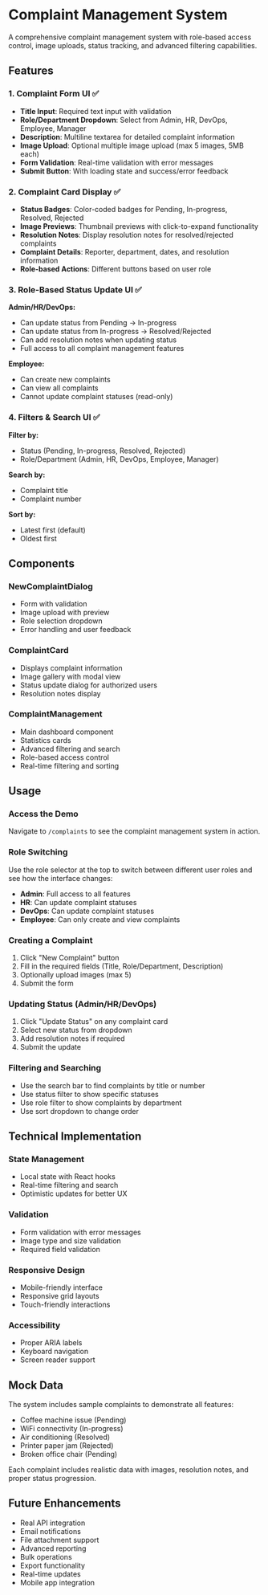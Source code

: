 # Complaint Management System

A comprehensive complaint management system with role-based access control, image uploads, status tracking, and advanced filtering capabilities.

## Features

### 1. Complaint Form UI ✅

- **Title Input**: Required text input with validation
- **Role/Department Dropdown**: Select from Admin, HR, DevOps, Employee, Manager
- **Description**: Multiline textarea for detailed complaint information
- **Image Upload**: Optional multiple image upload (max 5 images, 5MB each)
- **Form Validation**: Real-time validation with error messages
- **Submit Button**: With loading state and success/error feedback

### 2. Complaint Card Display ✅

- **Status Badges**: Color-coded badges for Pending, In-progress, Resolved, Rejected
- **Image Previews**: Thumbnail previews with click-to-expand functionality
- **Resolution Notes**: Display resolution notes for resolved/rejected complaints
- **Complaint Details**: Reporter, department, dates, and resolution information
- **Role-based Actions**: Different buttons based on user role

### 3. Role-Based Status Update UI ✅

**Admin/HR/DevOps:**
- Can update status from Pending → In-progress
- Can update status from In-progress → Resolved/Rejected
- Can add resolution notes when updating status
- Full access to all complaint management features

**Employee:**
- Can create new complaints
- Can view all complaints
- Cannot update complaint statuses (read-only)

### 4. Filters & Search UI ✅

**Filter by:**
- Status (Pending, In-progress, Resolved, Rejected)
- Role/Department (Admin, HR, DevOps, Employee, Manager)

**Search by:**
- Complaint title
- Complaint number

**Sort by:**
- Latest first (default)
- Oldest first

## Components

### NewComplaintDialog
- Form with validation
- Image upload with preview
- Role selection dropdown
- Error handling and user feedback

### ComplaintCard
- Displays complaint information
- Image gallery with modal view
- Status update dialog for authorized users
- Resolution notes display

### ComplaintManagement
- Main dashboard component
- Statistics cards
- Advanced filtering and search
- Role-based access control
- Real-time filtering and sorting

## Usage

### Access the Demo
Navigate to `/complaints` to see the complaint management system in action.

### Role Switching
Use the role selector at the top to switch between different user roles and see how the interface changes:

- **Admin**: Full access to all features
- **HR**: Can update complaint statuses
- **DevOps**: Can update complaint statuses  
- **Employee**: Can only create and view complaints

### Creating a Complaint
1. Click "New Complaint" button
2. Fill in the required fields (Title, Role/Department, Description)
3. Optionally upload images (max 5)
4. Submit the form

### Updating Status (Admin/HR/DevOps)
1. Click "Update Status" on any complaint card
2. Select new status from dropdown
3. Add resolution notes if required
4. Submit the update

### Filtering and Searching
- Use the search bar to find complaints by title or number
- Use status filter to show specific statuses
- Use role filter to show complaints by department
- Use sort dropdown to change order

## Technical Implementation

### State Management
- Local state with React hooks
- Real-time filtering and search
- Optimistic updates for better UX

### Validation
- Form validation with error messages
- Image type and size validation
- Required field validation

### Responsive Design
- Mobile-friendly interface
- Responsive grid layouts
- Touch-friendly interactions

### Accessibility
- Proper ARIA labels
- Keyboard navigation
- Screen reader support

## Mock Data

The system includes sample complaints to demonstrate all features:
- Coffee machine issue (Pending)
- WiFi connectivity (In-progress)
- Air conditioning (Resolved)
- Printer paper jam (Rejected)
- Broken office chair (Pending)

Each complaint includes realistic data with images, resolution notes, and proper status progression.

## Future Enhancements

- Real API integration
- Email notifications
- File attachment support
- Advanced reporting
- Bulk operations
- Export functionality
- Real-time updates
- Mobile app integration 
